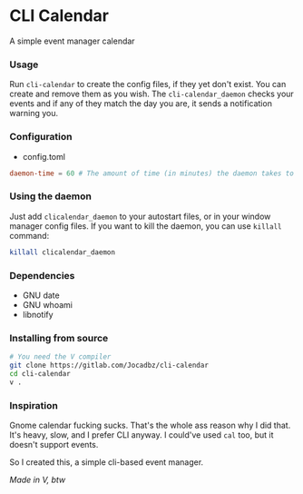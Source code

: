 # CLI Calendar
A simple event manager calendar

### Usage
Run `cli-calendar` to create the config files, if they yet don't exist. You can create and remove them as you wish.
The `cli-calendar_daemon` checks your events and if any of they match the day you are, it sends a notification warning you.

### Configuration
- config.toml
```toml
daemon-time = 60 # The amount of time (in minutes) the daemon takes to check your events again - Default: 60
```

### Using the daemon
Just add `clicalendar_daemon` to your autostart files, or in your window manager config files.
If you want to kill the daemon, you can use `killall` command:
```bash
killall clicalendar_daemon
```

### Dependencies
- GNU date
- GNU whoami
- libnotify

### Installing from source
```bash
# You need the V compiler
git clone https://gitlab.com/Jocadbz/cli-calendar
cd cli-calendar
v .
```


### Inspiration
Gnome calendar fucking sucks.
That's the whole ass reason why I did that. It's heavy, slow, and I prefer CLI anyway.
I could've used `cal` too, but it doesn't support events.

So I created this, a simple cli-based event manager.



*Made in V, btw*